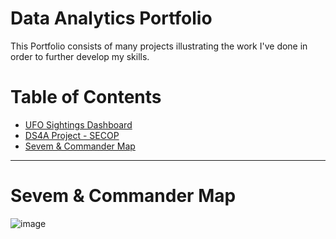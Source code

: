 # Data Analytics Portfolio

This Portfolio consists of many projects illustrating the work I've done in order to further develop my skills.

# Table of Contents

- [UFO Sightings Dashboard](https://github.com/LauraTrujilloT/data-portfolio)
- [DS4A Project - SECOP](https://github.com/LauraTrujilloT/data-portfolio)
- [Sevem & Commander Map](d)

---

# Sevem & Commander Map

![image]('https://github.com/LauraTrujilloT/data-portfolio/blob/main/img/healpy_map.pngng')
